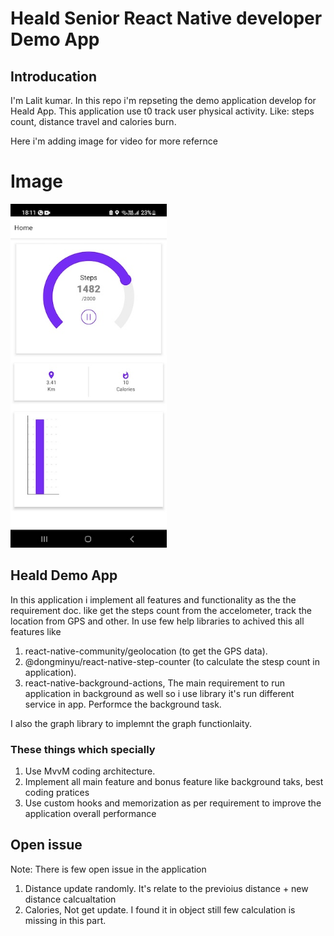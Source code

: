 

# Heald Senior React Native developer Demo App


## Introducation


I'm Lalit kumar. In this repo i'm repseting the demo application 
develop for Heald App. This application use t0 track user physical activity. Like:  steps count, distance travel and calories burn.

Here i'm adding image for video for more refernce 

# Image
<img src="images/Demo_app_img.jpg" alt="Demo Image" width="250" height="550">

## Heald Demo App

In this application i implement all features and functionality as the the requirement doc. like get the steps count from the accelometer, track the location from GPS and other. 
In use few help libraries to achived this all features like 
 1. react-native-community/geolocation (to get the GPS data).
 2. @dongminyu/react-native-step-counter (to calculate the stesp count in application).
 3. react-native-background-actions, The main requirement to run application in background as well so i use  library it's run different service in app. Performce the background task.

I also the graph library to implemnt the graph functionlaity. 

### These things which specially 

 1. Use MvvM coding architecture.
 2. Implement all main feature and bonus feature like background taks, best coding pratices
 3. Use custom hooks and memorization as per requirement to improve the application overall performance 
  

## Open issue

Note: There is few open issue in the application 
1. Distance update randomly. It's  relate to the previoius distance + new distance calcualtation 
2. Calories, Not get update. I found it in object still few calculation is missing in this part.   
